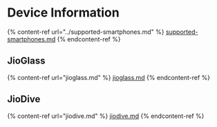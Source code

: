 # Device Information

{% content-ref url="../supported-smartphones.md" %}
[supported-smartphones.md](../supported-smartphones.md)
{% endcontent-ref %}

## JioGlass

{% content-ref url="jioglass.md" %}
[jioglass.md](jioglass.md)
{% endcontent-ref %}

## JioDive

{% content-ref url="jiodive.md" %}
[jiodive.md](jiodive.md)
{% endcontent-ref %}
